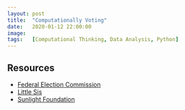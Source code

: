 ```yaml
---
layout: post
title:  "Computationally Voting"
date:   2020-01-12 22:00:00
image:  
tags:   [Computational Thinking, Data Analysis, Python]
---
```







## Resources
- [Federal Election Commission](https://www.fec.gov/)
- [Little Sis](https://littlesis.org/)
- [Sunlight Foundation](https://sunlightfoundation.com/)